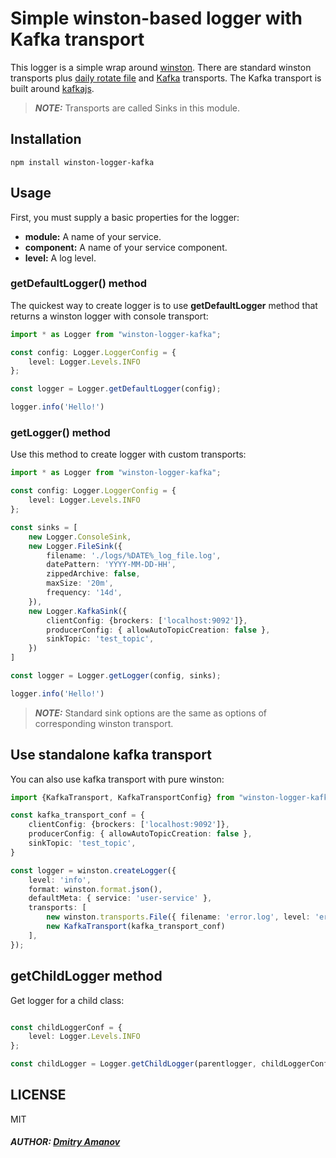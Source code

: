 # Simple winston-based logger with Kafka transport

This logger is a simple wrap around [winston](https://www.npmjs.com/package/winston). There are standard winston transports plus [daily rotate file](https://www.npmjs.com/package/winston-daily-rotate-file) and [Kafka](https://www.npmjs.com/package/kafkajs) transports.
The Kafka transport is built around [kafkajs](https://www.npmjs.com/package/kafkajs).
> **_NOTE:_**  Transports are called Sinks in this module.
## Installation

```
npm install winston-logger-kafka
```

## Usage
First, you must supply a basic properties for the logger:
- **module:** A name of your service.
- **component:** A name of your service component.
- **level:** A log level.

### getDefaultLogger() method
The quickest way to create logger is to use **getDefaultLogger** method that returns a winston logger with console transport:
```typescript
import * as Logger from "winston-logger-kafka";

const config: Logger.LoggerConfig = {
    level: Logger.Levels.INFO
};

const logger = Logger.getDefaultLogger(config);

logger.info('Hello!')
```

### getLogger() method
Use this method to create logger with custom transports:

```typescript
import * as Logger from "winston-logger-kafka";

const config: Logger.LoggerConfig = {
    level: Logger.Levels.INFO
};

const sinks = [
    new Logger.ConsoleSink,
    new Logger.FileSink({
        filename: './logs/%DATE%_log_file.log',
        datePattern: 'YYYY-MM-DD-HH',
        zippedArchive: false,
        maxSize: '20m',
        frequency: '14d',
    }),
    new Logger.KafkaSink({
        clientConfig: {brockers: ['localhost:9092']},
        producerConfig: { allowAutoTopicCreation: false },
        sinkTopic: 'test_topic',
    })
]

const logger = Logger.getLogger(config, sinks);

logger.info('Hello!')
```
> **_NOTE:_**  Standard sink options are the same as options of corresponding winston transport.

## Use standalone kafka transport
You can also use kafka transport with pure winston:
```typescript
import {KafkaTransport, KafkaTransportConfig} from "winston-logger-kafka";

const kafka_transport_conf = {
    clientConfig: {brockers: ['localhost:9092']},
    producerConfig: { allowAutoTopicCreation: false },
    sinkTopic: 'test_topic',
}

const logger = winston.createLogger({
    level: 'info',
    format: winston.format.json(),
    defaultMeta: { service: 'user-service' },
    transports: [
        new winston.transports.File({ filename: 'error.log', level: 'error' }),
        new KafkaTransport(kafka_transport_conf)
    ],
});
```

## getChildLogger method
Get logger for a child class:
```typescript

const childLoggerConf = {
    level: Logger.Levels.INFO
};

const childLogger = Logger.getChildLogger(parentlogger, childLoggerConf);
```

## LICENSE
MIT

##### AUTHOR: [Dmitry Amanov](https://github.com/doctor3030)